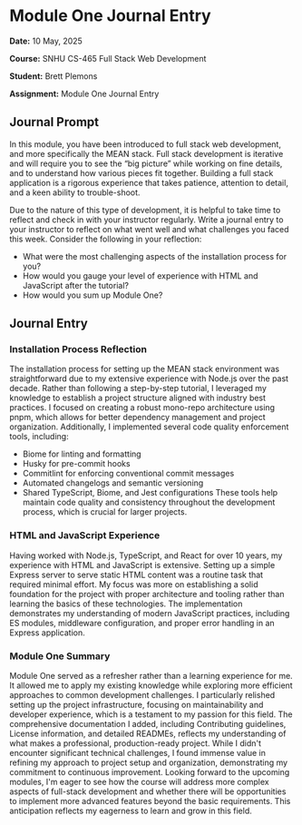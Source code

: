 # Module One Journal Entry

**Date:** 10 May, 2025

**Course:** SNHU CS-465 Full Stack Web Development

**Student:** Brett Plemons

**Assignment:** Module One Journal Entry

## Journal Prompt

In this module, you have been introduced to full stack web development, and more specifically the MEAN stack. Full stack development is iterative and will require you to see the “big picture” while working on fine details, and to understand how various pieces fit together. Building a full stack application is a rigorous experience that takes patience, attention to detail, and a keen ability to trouble-shoot.

Due to the nature of this type of development, it is helpful to take time to reflect and check in with your instructor regularly. Write a journal entry to your instructor to reflect on what went well and what challenges you faced this week. Consider the following in your reflection:

- What were the most challenging aspects of the installation process for you?
- How would you gauge your level of experience with HTML and JavaScript after the tutorial?
- How would you sum up Module One?

## Journal Entry

### Installation Process Reflection

The installation process for setting up the MEAN stack environment was straightforward due to my extensive experience with Node.js over the past decade. Rather than following a step-by-step tutorial, I leveraged my knowledge to establish a project structure aligned with industry best practices.
I focused on creating a robust mono-repo architecture using pnpm, which allows for better dependency management and project organization. Additionally, I implemented several code quality enforcement tools, including:

- Biome for linting and formatting
- Husky for pre-commit hooks
- Commitlint for enforcing conventional commit messages
- Automated changelogs and semantic versioning
- Shared TypeScript, Biome, and Jest configurations
These tools help maintain code quality and consistency throughout the development process, which is crucial for larger projects.

### HTML and JavaScript Experience

Having worked with Node.js, TypeScript, and React for over 10 years, my experience with HTML and JavaScript is extensive. Setting up a simple Express server to serve static HTML content was a routine task that required minimal effort. My focus was more on establishing a solid foundation for the project with proper architecture and tooling rather than learning the basics of these technologies.
The implementation demonstrates my understanding of modern JavaScript practices, including ES modules, middleware configuration, and proper error handling in an Express application.

### Module One Summary

Module One served as a refresher rather than a learning experience for me. It allowed me to apply my existing knowledge while exploring more efficient approaches to common development challenges. I particularly relished setting up the project infrastructure, focusing on maintainability and developer experience, which is a testament to my passion for this field.
The comprehensive documentation I added, including Contributing guidelines, License information, and detailed READMEs, reflects my understanding of what makes a professional, production-ready project. While I didn't encounter significant technical challenges, I found immense value in refining my approach to project setup and organization, demonstrating my commitment to continuous improvement.
Looking forward to the upcoming modules, I'm eager to see how the course will address more complex aspects of full-stack development and whether there will be opportunities to implement more advanced features beyond the basic requirements. This anticipation reflects my eagerness to learn and grow in this field.
